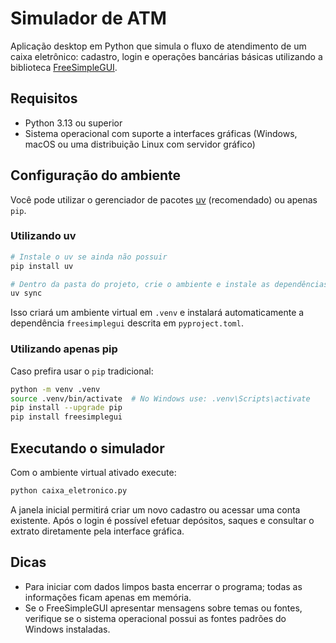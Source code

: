 # Simulador de ATM

Aplicação desktop em Python que simula o fluxo de atendimento de um caixa eletrônico: cadastro, login e operações bancárias básicas utilizando a biblioteca [FreeSimpleGUI](https://freesimplegui.readthedocs.io/).

## Requisitos

- Python 3.13 ou superior
- Sistema operacional com suporte a interfaces gráficas (Windows, macOS ou uma distribuição Linux com servidor gráfico)

## Configuração do ambiente

Você pode utilizar o gerenciador de pacotes [uv](https://docs.astral.sh/uv/) (recomendado) ou apenas `pip`.

### Utilizando uv

```bash
# Instale o uv se ainda não possuir
pip install uv

# Dentro da pasta do projeto, crie o ambiente e instale as dependências
uv sync
```

Isso criará um ambiente virtual em `.venv` e instalará automaticamente a dependência `freesimplegui` descrita em `pyproject.toml`.

### Utilizando apenas pip

Caso prefira usar o `pip` tradicional:

```bash
python -m venv .venv
source .venv/bin/activate  # No Windows use: .venv\Scripts\activate
pip install --upgrade pip
pip install freesimplegui
```

## Executando o simulador

Com o ambiente virtual ativado execute:

```bash
python caixa_eletronico.py
```

A janela inicial permitirá criar um novo cadastro ou acessar uma conta existente. Após o login é possível efetuar depósitos, saques e consultar o extrato diretamente pela interface gráfica.

## Dicas

- Para iniciar com dados limpos basta encerrar o programa; todas as informações ficam apenas em memória.
- Se o FreeSimpleGUI apresentar mensagens sobre temas ou fontes, verifique se o sistema operacional possui as fontes padrões do Windows instaladas.
